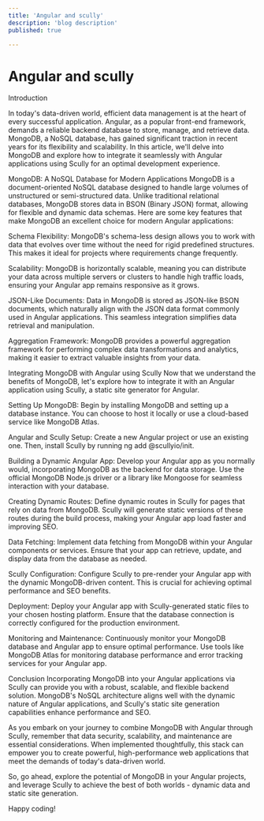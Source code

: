 ```yaml
---
title: 'Angular and scully'
description: 'blog description'
published: true

---
```


# Angular and scully
Introduction

In today's data-driven world, efficient data management is at the heart of every successful application. Angular, as a popular front-end framework, demands a reliable backend database to store, manage, and retrieve data. MongoDB, a NoSQL database, has gained significant traction in recent years for its flexibility and scalability. In this article, we'll delve into MongoDB and explore how to integrate it seamlessly with Angular applications using Scully for an optimal development experience.

MongoDB: A NoSQL Database for Modern Applications
MongoDB is a document-oriented NoSQL database designed to handle large volumes of unstructured or semi-structured data. Unlike traditional relational databases, MongoDB stores data in BSON (Binary JSON) format, allowing for flexible and dynamic data schemas. Here are some key features that make MongoDB an excellent choice for modern Angular applications:

Schema Flexibility: MongoDB's schema-less design allows you to work with data that evolves over time without the need for rigid predefined structures. This makes it ideal for projects where requirements change frequently.

Scalability: MongoDB is horizontally scalable, meaning you can distribute your data across multiple servers or clusters to handle high traffic loads, ensuring your Angular app remains responsive as it grows.

JSON-Like Documents: Data in MongoDB is stored as JSON-like BSON documents, which naturally align with the JSON data format commonly used in Angular applications. This seamless integration simplifies data retrieval and manipulation.

Aggregation Framework: MongoDB provides a powerful aggregation framework for performing complex data transformations and analytics, making it easier to extract valuable insights from your data.

Integrating MongoDB with Angular using Scully
Now that we understand the benefits of MongoDB, let's explore how to integrate it with an Angular application using Scully, a static site generator for Angular.

Setting Up MongoDB: Begin by installing MongoDB and setting up a database instance. You can choose to host it locally or use a cloud-based service like MongoDB Atlas.

Angular and Scully Setup: Create a new Angular project or use an existing one. Then, install Scully by running ng add @scullyio/init.

Building a Dynamic Angular App: Develop your Angular app as you normally would, incorporating MongoDB as the backend for data storage. Use the official MongoDB Node.js driver or a library like Mongoose for seamless interaction with your database.

Creating Dynamic Routes: Define dynamic routes in Scully for pages that rely on data from MongoDB. Scully will generate static versions of these routes during the build process, making your Angular app load faster and improving SEO.

Data Fetching: Implement data fetching from MongoDB within your Angular components or services. Ensure that your app can retrieve, update, and display data from the database as needed.

Scully Configuration: Configure Scully to pre-render your Angular app with the dynamic MongoDB-driven content. This is crucial for achieving optimal performance and SEO benefits.

Deployment: Deploy your Angular app with Scully-generated static files to your chosen hosting platform. Ensure that the database connection is correctly configured for the production environment.

Monitoring and Maintenance: Continuously monitor your MongoDB database and Angular app to ensure optimal performance. Use tools like MongoDB Atlas for monitoring database performance and error tracking services for your Angular app.

Conclusion
Incorporating MongoDB into your Angular applications via Scully can provide you with a robust, scalable, and flexible backend solution. MongoDB's NoSQL architecture aligns well with the dynamic nature of Angular applications, and Scully's static site generation capabilities enhance performance and SEO.

As you embark on your journey to combine MongoDB with Angular through Scully, remember that data security, scalability, and maintenance are essential considerations. When implemented thoughtfully, this stack can empower you to create powerful, high-performance web applications that meet the demands of today's data-driven world.

So, go ahead, explore the potential of MongoDB in your Angular projects, and leverage Scully to achieve the best of both worlds - dynamic data and static site generation.

Happy coding!




